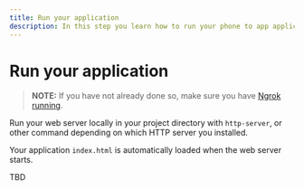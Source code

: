 ```yaml
---
title: Run your application
description: In this step you learn how to run your phone to app application.
---
```


# Run your application

> **NOTE:** If you have not already done so, make sure you have [Ngrok running](/client-sdk/tutorials/app-to-phone/prerequisites#how-to-run-ngrok).

Run your web server locally in your project directory with `http-server`, or other command depending on which HTTP server you installed.

Your application `index.html` is automatically loaded when the web server starts. 

TBD
